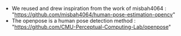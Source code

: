 - We reused and drew inspiration from the work of misbah4064 : "https://github.com/misbah4064/human-pose-estimation-opencv" 
- The openpose is a human pose detection method : "https://github.com/CMU-Perceptual-Computing-Lab/openpose"
